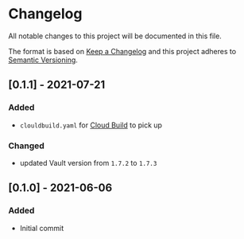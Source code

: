 # Changelog
All notable changes to this project will be documented in this file.

The format is based on [Keep a Changelog](http://keepachangelog.com/en/1.0.0/)
and this project adheres to [Semantic Versioning](http://semver.org/spec/v2.0.0.html).

## [0.1.1] - 2021-07-21
### Added
- `clouldbuild.yaml` for [Cloud Build](https://cloud.google.com/build) to pick up
### Changed
- updated Vault version from `1.7.2` to `1.7.3`

## [0.1.0] - 2021-06-06
### Added
- Initial commit
